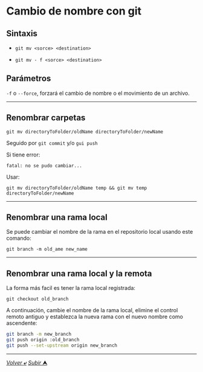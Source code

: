 # Cambio de nombre con git

## Sintaxis
*     git mv <sorce> <destination>
*     git mv - f <sorce> <destination>

## Parámetros

`-f` o ``--force``, forzará el cambio de nombre o el movimiento de un archivo.

---

## Renombrar carpetas

    git mv directoryToFolder/oldName directoryToFolder/newName

Seguido por `git commit` y/o `gui push`

Si tiene error:

    fatal: no se pudo cambiar...

Usar:

    git mv directoryToFolder/oldName temp && git mv temp directoryToFolder/newName

---

## Renombrar una rama local

Se puede cambiar el nombre de la rama en el repositorio local usando este comando:

    git branch -m old_ame new_name

---

## Renombrar una rama local y la remota

La forma más facil es tener la rama local registrada:

    git checkout old_branch

A continuación, cambie el nombre de la rama local, elimine el control remoto antiguo y establezca la nueva rama con el nuevo nombre como ascendente:

~~~bash
git branch -m new_branch
git push origin :old_branch
git push --set-upstream origin new_branch
~~~

---

[*Volver* **&ldca;**](README.md "Ir a Readme") [*Subir* **&#11165;**](# "Ir al título")

